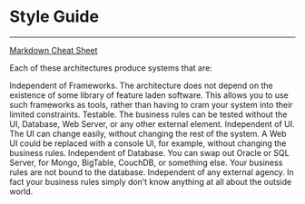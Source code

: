 # Style Guide

---

[Markdown Cheat Sheet](https://github.com/adam-p/markdown-here/wiki/Markdown-Cheatsheet#images)

Each of these architectures produce systems that are:

Independent of Frameworks. The architecture does not depend on the existence of some library of feature laden software. This allows you to use such frameworks as tools, rather than having to cram your system into their limited constraints.
Testable. The business rules can be tested without the UI, Database, Web Server, or any other external element.
Independent of UI. The UI can change easily, without changing the rest of the system. A Web UI could be replaced with a console UI, for example, without changing the business rules.
Independent of Database. You can swap out Oracle or SQL Server, for Mongo, BigTable, CouchDB, or something else. Your business rules are not bound to the database.
Independent of any external agency. In fact your business rules simply don’t know anything at all about the outside world.

